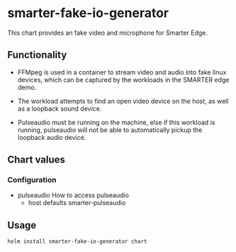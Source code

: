 # smarter-fake-io-generator

This chart provides an fake video and microphone for Smarter Edge.

## Functionality
- FFMpeg is used in a container to stream video and audio into fake linux devices, which can be captured by the workloads in the SMARTER edge demo.

- The workload attempts to find an open video device on the host, as well as a loopback sound device.

- Pulseaudio must be running on the machine, else if this workload is running, pulseaudio will not be able to automatically pickup the loopback audio device.

## Chart values

### Configuration

* pulseaudio
  How to access pulseaudio
  * host
    defaults smarter-pulseaudio

## Usage

```
helm install smarter-fake-io-generator chart
```

